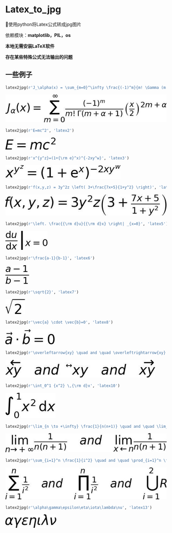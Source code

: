 # Latex_to_jpg
:tada:使用python将Latex公式转成jpg图片

依赖模块：**matplotlib，PIL，os**

**本地无需安装LaTeX软件**

**存在某些特殊公式无法输出的问题**

## 一些例子

```python
latex2jpg(r'J_\alpha(x) = \sum_{m=0}^\infty \frac{(-1)^m}{m! \Gamma (m + \alpha + 1)} {\left({ \frac{x}{2} }\right)}^{2m + \alpha}', 'latex1')
```

![示例1](images/latex1.jpg)

```python
latex2jpg(r'E=mc^2', 'latex2')
```

![示例2](images/latex2.jpg)

```python
latex2jpg(r'x^{y^z}=(1+{\rm e}^x)^{-2xy^w}', 'latex3')
```

![示例3](images/latex3.jpg)

```python
latex2jpg(r'f(x,y,z) = 3y^2z \left( 3+\frac{7x+5}{1+y^2} \right)', 'latex4')
```

![示例4](images/latex4.jpg)

```python
latex2jpg(r'\left. \frac{{\rm d}u}{{\rm d}x} \right| _{x=0}', 'latex5')
```

![示例5](images/latex5.jpg)

```python
latex2jpg(r'\frac{a-1}{b-1}', 'latex6')
```

![示例6](images/latex6.jpg)

```python
latex2jpg(r'\sqrt{2}', 'latex7')
```

![示例7](images/latex7.jpg)

```python
latex2jpg(r'\vec{a} \cdot \vec{b}=0', 'latex8')
```

![示例8](images/latex8.jpg)

```python
latex2jpg(r'\overleftarrow{xy} \quad and \quad \overleftrightarrow{xy} \quad and \quad \overrightarrow{xy}', 'latex9')
```

![示例9](images/latex9.jpg)

```python
latex2jpg(r'\int_0^1 {x^2} \,{\rm d}x', 'latex10')
```

![示例10](images/latex10.jpg)

```python
latex2jpg(r'\lim_{n \to +\infty} \frac{1}{n(n+1)} \quad and \quad \lim_{x\leftarrow{n}} \frac{1}{n(n+1)}', 'latex11')
```

![示例11](images/latex11.jpg)

```python
latex2jpg(r'\sum_{i=1}^n \frac{1}{i^2} \quad and \quad \prod_{i=1}^n \frac{1}{i^2} \quad and \quad \bigcup_{i=1}^{2} R', 'latex12')
```

![示例12](images/latex12.jpg)

```python
latex2jpg(r'\alpha\gamma\epsilon\eta\iota\lambda\nu', 'latex13')
```

![示例13](images/latex13.jpg)
